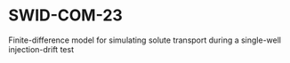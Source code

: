 # SWID-COM-23
Finite-difference model for simulating solute transport during a single-well injection-drift test
